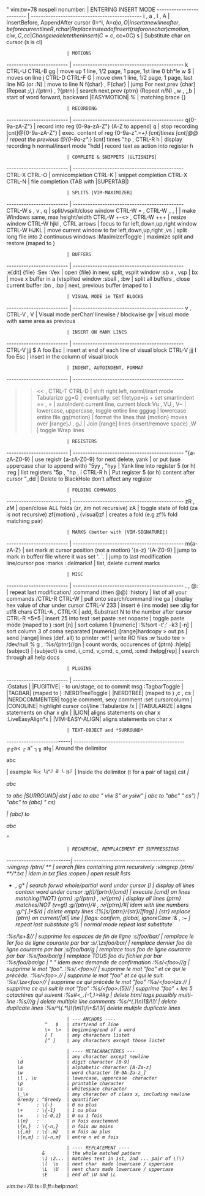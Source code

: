 " vim:tw=78 nospell nonumber:
                          | ENTERING INSERT MODE
------------------------- | ---------------------------------------------
i , a , I , A             | InsertBefore, AppendAfter cursor (I=^i, A=$a)
o , O                     | insert a new line after, before current line
R , r{char}               | Replace instead of insert (r is for one char)
c{motion} , ciw , C , cc  | Change ie delete then insert (C=c$, cc=0C)
s                         | Substitute char on cursor (s is cl)

                          | MOTIONS
------------------------- | ---------------------------------------------
    k  CTRL-U  CTRL-B  gg | move up  1 line, 1/2 page, 1 page, 1st line
0 bh*le w $               | moves on line
    j  CTRL-D  CTRL-F  G  | move dwn 1 line, 1/2 page, 1 page, last line
NG (or :N)                | move to line N
f{char} , F{char}         | jump For next,prev {char} (Repeat ;/,)
/{ptrn} , ?{ptrn}         | search   next,prev {ptrn} (Repeat n/N)
,,w   ,   ,,b             | start of word forward, backward |EASYMOTION|
%                         | matching brace {}[]()

                          | RECORDING
------------------------- | ---------------------------------------------
q{0-9a-zA-Z"}             | record into reg {0-9a-zA-Z"} (A-Z to append)
q                         | stop recording
[cnt]@{0-9a-zA-Z"}        | exec. content of reg {0-9a-z".=*+} [cnt]times
[cnt]@@                   | repeat the previous @{0-9a-z":*} [cnt] times
"hp , CTRL-R h            | display recording h normal/insert mode
"hdd                      | record text as action into register h

                          | COMPLETE & SNIPPETS |ULTISNIPS|
------------------------- | ---------------------------------------------
CTRL-X CTRL-O             | omnicompletion 
CTRL-K                    | snippet completion
CTRL-X CTRL-N             | file completion (TAB with |SUPERTAB|)

                          | SPLITS |VIM-MAXIMIZER|
------------------------- | ---------------------------------------------
CTRL-W s , v , q          | split/vspilt/close window
CTRL-W =   , CTRL-W _ , | | make Windows same, max height/width
CTRL-W +-<> , CTRL-W +++  | resize window
CTRL-W hjkl , CTRL arrows | focus to far left,down,up,right window
CTRL-W HJKL               | move current window to far left,down,up,right
,vs                       | split long file into 2 continuous windows
:MaximizerToggle          | maximize split and restore (maped to <F4>)

                          | BUFFERS
------------------------- | ---------------------------------------------
:e[dit] {file}  :Sex :Vex | open {file} in new, split, vsplit window
:sb x , vsp | bx          | move x buffer in a (v)splited window
:sball , :bw              | split all buffers , close current buffer
:bn , :bp                 | next, previous buffer (maped to <F2> <F3>)

                          | VISUAL MODE ie TEXT BLOCKS
------------------------- | ---------------------------------------------
v , CTRL-V  , V           | Visual mode perChar/ linewise / blockwise
gv                        | visual mode with same area as previous

                          | INSERT ON MANY LINES
------------------------- | ---------------------------------------------
CTRL-V  jjj $ A foo Esc   | insert at end of each line of visual block
CTRL-V  jjj I foo Esc     | insert in the column of visual block

                          | INDENT, AUTOINDENT, FORMAT
------------------------- | ---------------------------------------------
>>  << , CTRL-T  CTRL-D   | shift right left, norml/insrt mode Tabularize
gg=G                      | eventually: set filetype=js + set smartindent
== , =                    | autoIndent current line, current block
Vu , VU , V~              | lowercase, uppercase, toggle entire line
gggug                     | lowercase entire file
gq{motion}                | format the lines that {motion} moves over
[range]J , gJ             | Join [range] lines (insert/remove space)
,W                        | toggle Wrap lines

                          | REGISTERS
------------------------- | ---------------------------------------------
"{a-zA-Z0-9}              | use registr {a-zA-Z0-9} for next delete, yank
                          |    or put (use uppercase char to append with)
"5yy , "hyy               | Yank line into register 5 (or h)
:reg                      | list registers
"5p  , "hp , i CTRL-R h   | Put register 5 (or h) content after cursor
"_dd                      | Delete to BlackHole don't affect any register

                          | FOLDING COMMANDS
------------------------- | ---------------------------------------------
zR , zM                   | open/close ALL folds (zr, zm not recursive)
zA                        | toggle state of fold (za is not recursive)
zf{motion} , {visual}zf   | creates a fold (e.g zf% fold matching pair)

                          | MARKS (better with |VIM-SIGNATURE|)
------------------------- | ---------------------------------------------
m{a-zA-Z}                 | set mark at cursor position (not a motion)
'{a-z} '{A-Z0-9}          | jump to mark in buffer/ file where it was set
'.     `.                 | jump to last modification line/cursor pos
:marks  : delmarks!       | list, delete current marks

                          | MISC
------------------------- | ---------------------------------------------
.   ,   @:                | repeat last modification/ :command (then @@)
:history                  | list of all your commands
/CTRL-R CTRL-W            | pull <cword> onto search/command line
ga                        | display hex value of char under cursor
CTRL-V 233                | insert é (ins mode) see :dig for utf8 chars
CTRL-A  , CTRL-X          | add, Substract N to the number after cursor
CTRL-R =5*5               | insert 25 into text
:set paste :set nopaste   | toggle paste mode (maped to <F12>)
:sort [n]                 | sort column 1 [numeric]
:%!sort -t';' -k3 [-n]    | sort column 3 of coma separated [numeric]
:[range]hardcopy > out.ps | send [range] lines (def. all) to printer
:w!!                      | write RO files :w !sudo tee > /dev/null %
g<C-G> , :%s/{ptnr}//gn   | count words, occurences of {ptrn}
:h[elp] {subject}         | {subject} is cmd, i_cmd, v_cmd, c_cmd, :cmd
:helpg[rep]               | search through all help docs

                          | PLUGINS
------------------------- | ---------------------------------------------
:Gstatus                  | |FUGITIVE| - to un/stage, cc to commit msg
:TagbarToggle             | |TAGBAR| (maped to <F8>)
:NERDTreeToggle           | |NERDTREE| (maped to <F7>)
,c<Space>  ,  cs          | |NERDCOMMENTER| toggle comment, sexy comment
:set cursorcolumn         | |CONOLINE| highlight cursor col/line <F10>
:Tabularize /x            | |TABULARIZE| aligns statements on char x
glx                       | |LION| aligns statements on char x
:LiveEasyAlign*x          | |VIM-EASY-ALIGN| aligns statements on char x

                          | TEXT-OBJECT and *SURROUND*
--------------------------| ---------------------------------------------
╔╓a<   ┌  a"  ┐╖       at╗| Around the delimitor
 <p id= " xy " > abc </p> |    example
  ╚i<    └i"┘ ╝ └ it┘     | Inside the delimitor (t for a pair of tags)
cst<i>                    | <p>abc</p> to <i>abc</i>  |SURROUND|
dst                       | <i>abc</i> to abc            "
viw S" or ysiw"           | abc to "abc"                 "
cs")                      | "abc" to (abc)               "
cs)<p>                    | (abc) to <p>abc</p>          "

                          | RECHERCHE, REMPLACEMENT ET SUPPRESSIONS
--------------------------| ---------------------------------------------
:vimgrep /ptrn/ **        | search files containing ptrn recursively
:vimgrep /ptrn/ **/*.txt  |  idem in txt files
       :copen             |  open result lists
* , g*                    | search forwd whole/partial word under cursor
[I                        | display all lines contain word under cursor
:g[!]/{prtn}/[cmd]        | execute [cmd] on lines matching(!NOT) {ptrn}
:g/{ptrn}    , :v/{ptrn}  | display all lines {ptrn} matches/NOT (v=g!)
:g/{ptrn}/#  , :v/{ptrn}/#|   idem with line numbers
:g/^[\.]*$/d              | delete empty lines
:[%]s/{ptrn}/{str}/[flag] | {str} replace {ptrn} on current/|all| line
                          | flags: *c*onfirm, *g*lobal, *i*gnoreCase
:& , :~                   | repeat last substitute
g%                        | normal mode repeat last substitute

:%s/\s\+$//               | supprime les espaces de fin de ligne
:s/foo/bar/               | remplace le 1er  foo de ligne courante par bar
:s/.*\zsfoo/bar/          | remplace dernier foo de ligne courante par bar
:s/foo/bar/g              | remplace tous foo de ligne courante par bar
:%s/foo/bar/g             | remplace TOUS foo du fichier par bar
:%s/foo/bar/gc            | " " idem avec demande de confirmation
:%s/\<foo\>//g            | supprime le mot "foo".
:%s/.*\<foo\>//           | supprime le mot "foo" et ce qui le précède.
:%s/\<foo\>.*//           | supprime le mot "foo" et ce qui le suit.
:%s/.*\ze\<foo\>//        | supprime ce qui précède le mot "foo"
:%s/\<foo\>\zs.*//        | supprime ce qui suit le mot "foo"
:%s/\<foo\>.\{5}//        | supprime "foo" + les 5 catactères qui suivent
:%s#<\_.\{-1,}>##g        | delete html tags possibly multi-line
:%s/<!--\_p\{-}-->//g     | delete multiple line comments
:%s/^\(.*\)\n\1$/\1/      | delete duplicate lines
:%s/^\(.*\)\(\n\1\)\+$/\1/| delete muliple duplicate lines

                          | --- ANCHORS ----
                  ^   $   | start/end of line
                  \<  \>  | beginning/end of a word
                  [ ]     | any characters listet
                  [^ ]    | any characters except those listet

                          | ---- METACARACTÈRES ---
         .                | any character except newline
        \d                | digit character [0-9]
        \a                | alphabetic character [A-Za-z]
        \w                | word character [0-9A-Za-z_]
        \l , \u           | lowercase, uppercase  character
        \p                | printable character
        \s                | whitespace character
        \_\x              | any character of class x, including newline
        Greedy : ^Greedy  | quantifier
        *      : \{-}     | 0 ou plus
        \+     : \{-1}    | 1 ou plus
        \=     : \{-0,1}  | 0 ou 1 fois
        \{n}   :          | n fois exactement
        \{n,}  : \{-n,}   | n fois au moins
        \{,m}  : \{-,m}   | m fois au plus
        \{n,m} : \{-n,m}  | entre n et m fois

                          | ---- REPLACEMENT ----
                 &        | the whole matched pattern
                 \1 \2... | matches text in 1st, 2nd ... pair of \(\)
                 \l  \u   | next char  made lowercase / uppercase
                 \L  \U   | next chars made lowercase / uppercase
                 \E       | end of \U and \L

vim:tw=78:ts=8:ft=help:norl:

